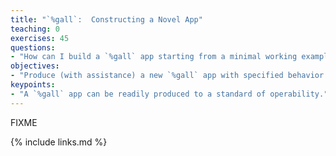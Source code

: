 ```yaml
---
title: "`%gall`:  Constructing a Novel App"
teaching: 0
exercises: 45
questions:
- "How can I build a `%gall` app starting from a minimal working example?"
objectives:
- "Produce (with assistance) a new `%gall` app with specified behavior."
keypoints:
- "A `%gall` app can be readily produced to a standard of operability."
---
```

FIXME

{% include links.md %}

